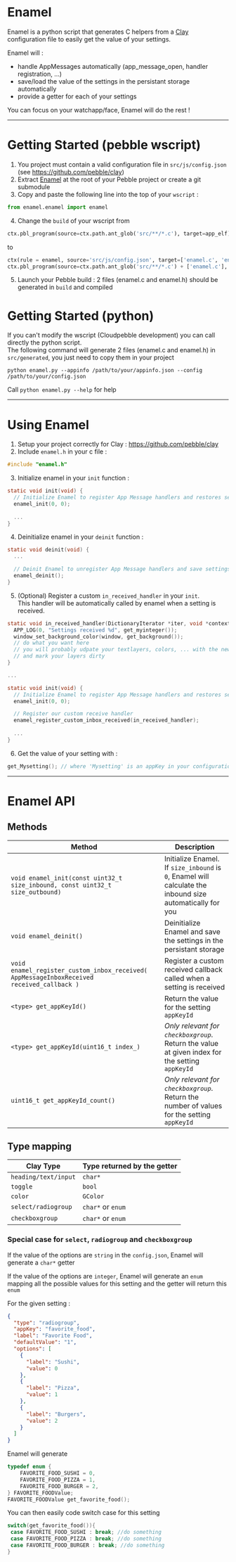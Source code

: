 # Enamel
Enamel is a python script that generates C helpers from a [Clay](https://github.com/pebble/clay) configuration file to easily get the value of your settings.

Enamel will :
* handle AppMessages automatically (app_message_open, handler registration, ...)
* save/load the value of the settings in the persistant storage automatically
* provide a getter for each of your settings

You can focus on your watchapp/face, Enamel will do the rest !

---

# Getting Started (pebble wscript)
1. You project must contain a valid configuration file in `src/js/config.json` (see https://github.com/pebble/clay)
2. Extract [Enamel](https://github.com/gregoiresage/enamel/releases/latest) at the root of your Pebble project or create a git submodule
3. Copy and paste the following line into the top of your `wscript` : 
  
  ``` python
  from enamel.enamel import enamel
  ```
4. Change the `build` of your wscript from 

  ``` python
  ctx.pbl_program(source=ctx.path.ant_glob('src/**/*.c'), target=app_elf)
  ```
  to
  ``` python
  ctx(rule = enamel, source='src/js/config.json', target=['enamel.c', 'enamel.h'])
  ctx.pbl_program(source=ctx.path.ant_glob('src/**/*.c') + ['enamel.c'], target=app_elf)
  ```
5. Launch your Pebble build : 2 files (enamel.c and enamel.h) should be generated in `build` and compiled

# Getting Started (python)
If you can't modify the wscript (Cloudpebble development) you can call directly the python script.<br>
The following command will generate 2 files (enamel.c and enamel.h) in `src/generated`, you just need to copy them in your project
```
python enamel.py --appinfo /path/to/your/appinfo.json --config /path/to/your/config.json 
```

Call `python enamel.py --help` for help

---

# Using Enamel
1. Setup your project correctly for Clay : https://github.com/pebble/clay
2. Include `enamel.h` in your c file : 
  
  ``` c
  #include "enamel.h"
  ```
3. Initialize enamel in your `init` function : 
  
  ``` c
  static void init(void) {
    // Initialize Enamel to register App Message handlers and restores settings
    enamel_init(0, 0);
    
    ...
  }
  ```
4. Deinitialize enamel in your `deinit` function :
  
  ``` c
  static void deinit(void) {
    ...
  
    // Deinit Enamel to unregister App Message handlers and save settings
    enamel_deinit();
  }
  ```
5. (Optional) Register a custom `in_received_handler` in your `init`. <br>This handler will be automatically called by enamel when a setting is received.

  ``` c
  static void in_received_handler(DictionaryIterator *iter, void *context) {
    APP_LOG(0, "Settings received %d", get_myinteger());
    window_set_background_color(window, get_background());
    // do what you want here 
    // you will probably udpate your textlayers, colors, ... with the new settings
    // and mark your layers dirty
  }
  
  ...
  
  static void init(void) {
    // Initialize Enamel to register App Message handlers and restores settings
    enamel_init(0, 0);

    // Register our custom receive handler
    enamel_register_custom_inbox_received(in_received_handler);
    
    ...
  }
  ```
6. Get the value of your setting with :
  
  ``` c
  get_Mysetting(); // where 'Mysetting' is an appKey in your configuration file
  ```

---

# Enamel API

## Methods

| Method | Description |
|--------|---------|
| `void enamel_init(const uint32_t size_inbound, const uint32_t size_outbound)` | Initialize Enamel. <br>If `size_inbound` is `0`, Enamel will calculate the inbound size automatically for you |
| `void enamel_deinit()` | Deinitialize Enamel and save the settings in the persistant storage |
| `void enamel_register_custom_inbox_received( AppMessageInboxReceived received_callback )` | Register a custom received callback called when a setting is received |
| `<type> get_appKeyId()` | Return the value for the setting `appKeyId` |
| `<type> get_appKeyId(uint16_t index_)` | *Only relevant for `checkboxgroup`*. <br>Return the value at given index for the setting `appKeyId` |
| `uint16_t get_appKeyId_count()` | *Only relevant for `checkboxgroup`*. <br>Return the number of values for the setting `appKeyId` |

## Type mapping

| Clay Type | Type returned by the getter |
|--------|---------|
| `heading/text/input` | `char*` |
| `toggle` | `bool` |
| `color` | `GColor` |
| `select/radiogroup` | `char*` or `enum` |
| `checkboxgroup` | `char*` or `enum` |

### Special case for `select`, `radiogroup` and `checkboxgroup`

If the value of the options are `string` in the `config.json`, Enamel will generate a `char*` getter

If the value of the options are `integer`, Enamel will generate an `enum` mapping all the possible values for this setting and the getter will return this `enum`

For the given setting :
``` json
{
  "type": "radiogroup",
  "appKey": "favorite_food",
  "label": "Favorite Food",
  "defaultValue": "1",
  "options": [
    { 
      "label": "Sushi", 
      "value": 0 
    },
    { 
      "label": "Pizza", 
      "value": 1 
    },
    { 
      "label": "Burgers", 
      "value": 2 
    }
  ]
}
```

Enamel will generate

``` c
typedef enum {
	FAVORITE_FOOD_SUSHI = 0,
	FAVORITE_FOOD_PIZZA = 1,
	FAVORITE_FOOD_BURGER = 2,
} FAVORITE_FOODValue;
FAVORITE_FOODValue get_favorite_food();
```

You can then easily code switch case for this setting
``` c
switch(get_favorite_food()){
 case FAVORITE_FOOD_SUSHI : break; //do something
 case FAVORITE_FOOD_PIZZA : break; //do something
 case FAVORITE_FOOD_BURGER : break; //do something
}
```

